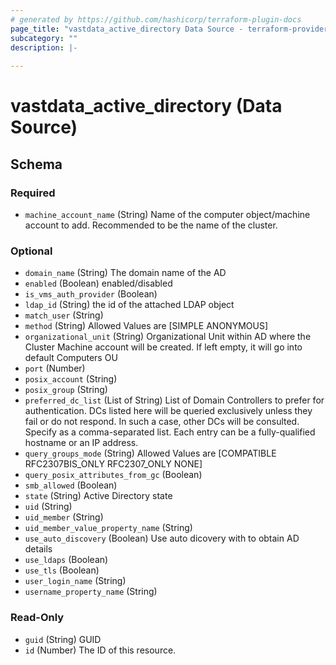 ```yaml
---
# generated by https://github.com/hashicorp/terraform-plugin-docs
page_title: "vastdata_active_directory Data Source - terraform-provider-vastdata"
subcategory: ""
description: |-
  
---
```


# vastdata_active_directory (Data Source)





<!-- schema generated by tfplugindocs -->
## Schema

### Required

- `machine_account_name` (String) Name of the computer object/machine account to add. Recommended to be the name of the cluster.

### Optional

- `domain_name` (String) The domain name of the AD
- `enabled` (Boolean) enabled/disabled
- `is_vms_auth_provider` (Boolean)
- `ldap_id` (String) the id of the attached LDAP object
- `match_user` (String)
- `method` (String) Allowed Values are [SIMPLE ANONYMOUS]
- `organizational_unit` (String) Organizational Unit within AD where the Cluster Machine account will be created. If left empty, it will go into default Computers OU
- `port` (Number)
- `posix_account` (String)
- `posix_group` (String)
- `preferred_dc_list` (List of String) List of Domain Controllers to prefer for authentication. DCs listed here will be queried exclusively unless they fail or do not respond. In such a case, other DCs will be consulted. Specify as a comma-separated list. Each entry can be a fully-qualified hostname or an IP address.
- `query_groups_mode` (String) Allowed Values are [COMPATIBLE RFC2307BIS_ONLY RFC2307_ONLY NONE]
- `query_posix_attributes_from_gc` (Boolean)
- `smb_allowed` (Boolean)
- `state` (String) Active Directory state
- `uid` (String)
- `uid_member` (String)
- `uid_member_value_property_name` (String)
- `use_auto_discovery` (Boolean) Use auto dicovery with to obtain AD details
- `use_ldaps` (Boolean)
- `use_tls` (Boolean)
- `user_login_name` (String)
- `username_property_name` (String)

### Read-Only

- `guid` (String) GUID
- `id` (Number) The ID of this resource.
